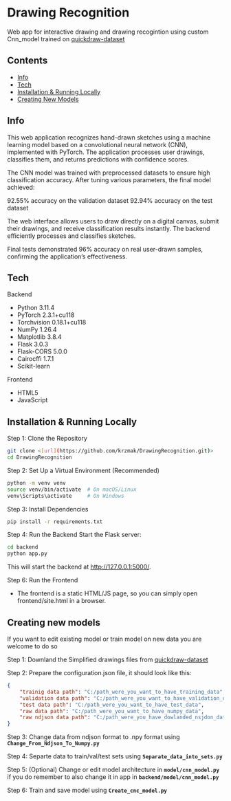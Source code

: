 # Drawing Recognition

Web app for interactive drawing and drawing recogintion using custom Cnn_model trained on [quickdraw-dataset](https://github.com/googlecreativelab/quickdraw-dataset)

## Contents
- [Info](#info)
- [Tech](#tech)
- [Installation & Running Locally](#installation--running-locally)
- [Creating New Models](#creating-new-models)

## Info

This web application recognizes hand-drawn sketches using a machine learning model based on a convolutional neural network (CNN), implemented with PyTorch. The application processes user drawings, classifies them, and returns predictions with confidence scores.

The CNN model was trained with preprocessed datasets to ensure high classification accuracy. After tuning various parameters, the final model achieved:

92.55% accuracy on the validation dataset
92.94% accuracy on the test dataset

The web interface allows users to draw directly on a digital canvas, submit their drawings, and receive classification results instantly. The backend efficiently processes and classifies sketches.

Final tests demonstrated 96% accuracy on real user-drawn samples, confirming the application’s effectiveness.

## Tech

Backend
- Python 3.11.4
- PyTorch 2.3.1+cu118
- Torchvision 0.18.1+cu118
- NumPy 1.26.4
- Matplotlib 3.8.4
- Flask 3.0.3
- Flask-CORS 5.0.0
- Cairocffi 1.7.1
- Scikit-learn

Frontend
- HTML5
- JavaScript

## Installation & Running Locally

Step 1: Clone the Repository
``` bash
git clone <[url](https://github.com/krzmak/DrawingRecognition.git)>
cd DrawingRecognition
```
Step 2: Set Up a Virtual Environment (Recommended)
``` bash
python -m venv venv
source venv/bin/activate  # On macOS/Linux
venv\Scripts\activate     # On Windows
```
Step 3: Install Dependencies
``` bash
pip install -r requirements.txt
```
Step 4: Run the Backend
Start the Flask server:
``` bash
cd backend
python app.py
```
This will start the backend at http://127.0.0.1:5000/.

Step 6: Run the Frontend
- The frontend is a static HTML/JS page, so you can simply open frontend/site.html in a browser.

## Creating new models
  If you want to edit existing model or train model on new data you are welcome to do so

  Step 1: Downland the Simplified drawings files from [quickdraw-dataset](https://github.com/googlecreativelab/quickdraw-dataset)

  Step 2: Prepare the configuration.json file, it should look like this:
  
```json
{
    "trainig data path": "C:/path_were_you_want_to_have_training_data",
    "validation data path": "C:/path_were_you_want_to_have_validation_data",
    "test data path": "C:/path_were_you_want_to_have_test_data",
    "raw data path": "C:/path_were_you_want_to_have_numpy_data",
    "raw ndjson data path": "C:/path_were_you_have_dowlanded_nsjdon_data"
}
```
Step 3: Change data from ndjson format to .npy format using **`Change_From_Ndjson_To_Numpy.py`**

Step 4: Separte data to train/val/test sets using **`Separate_data_into_sets.py`**

Step 5: (Optional) Change or edit model architecture in **`model/cnn_model.py`** if you do remember to also change it in app in **`backend/model/cnn_model.py`**

Step 6: Train and save model using **`Create_cnc_model.py`**

